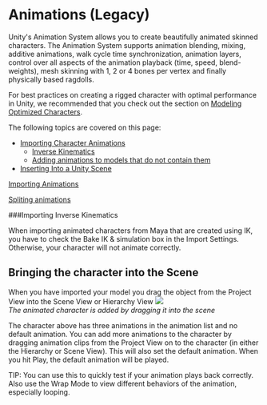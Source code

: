 Animations (Legacy)
===================


Unity's Animation System allows you to create beautifully animated skinned characters. The Animation System supports animation blending, mixing, additive animations, walk cycle time synchronization, animation layers, control over all aspects of the animation playback (time, speed, blend-weights), mesh skinning with 1, 2 or 4 bones per vertex and finally physically based ragdolls.

For best practices on creating a rigged character with optimal performance in Unity, we recommended that you check out the section on [Modeling Optimized Characters](ModelingOptimizedCharacters.html).

The following topics are covered on this page:

* [Importing Character Animations](#ImportAnim)
    * [Inverse Kinematics](#ImportIK)
    * [Adding animations to models that do not contain them](#ImportModelNoAnims)
* [Inserting Into a Unity Scene](#IntoScene)

[Importing Animations](AnimationsImport.html)

[Spliting animations](Splittinganimations.html)

<a id="ImportIK"></a>

###Importing Inverse Kinematics

When importing animated characters from Maya that are created using IK, you have to check the <span class=component>Bake IK & simulation</span> box in the Import Settings. Otherwise, your character will not animate correctly.

<a id="IntoScene"></a>

Bringing the character into the Scene
-------------------------------------


When you have imported your model you drag the object from the <span class=inspector>Project View</span> into the <span class=inspector>Scene View</span> or <span class=inspector>Hierarchy View</span>
![](http://docwiki.hq.unity3d.com/uploads/Main/animation_in_scene.png)  
_The animated character is added by dragging it into the scene_

The character above has three animations in the animation list and no default animation. You can add more animations to the character by dragging animation clips from the <span class=inspector>Project View</span> on to the character (in either the Hierarchy or Scene View). This will also set the default animation. When you hit Play, the default animation will be played.

TIP: You can use this to quickly test if your animation plays back correctly. Also use the <span class=component>Wrap Mode</span> to view different behaviors of the animation, especially looping.

